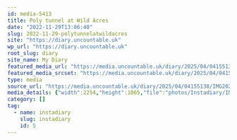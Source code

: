 ```yaml
---
id: media-5413
title: Poly tunnel at Wild Acres
date: "2022-11-29T13:06:40"
slug: 2022-11-29-polytunnelatwildacres
site: "https://diary.uncountable.uk"
wp_url: "https://diary.uncountable.uk"
root_slug: diary
site_name: My Diary
featured_media_url: "https://media.uncountable.uk/diary/2025/04/04155138/IMG20221129130640-edited.webp"
featured_media_srcset: "https://media.uncountable.uk/diary/2025/04/04155138/IMG20221129130640-edited-300x142.webp 300w, https://media.uncountable.uk/diary/2025/04/04155138/IMG20221129130640-edited-1024x484.webp 1024w, https://media.uncountable.uk/diary/2025/04/04155138/IMG20221129130640-edited-150x150.webp 150w, https://media.uncountable.uk/diary/2025/04/04155138/IMG20221129130640-edited-640x302.webp 640w, https://media.uncountable.uk/diary/2025/04/04155138/IMG20221129130640-edited.webp 2254w"
type: media
source_url: "https://media.uncountable.uk/diary/2025/04/04155138/IMG20221129130640-edited.webp"
media_details: {"width":2254,"height":1065,"file":"photos/Instadiary/IMG20221129130640-edited.webp","filesize":176848,"sizes":{"medium":{"file":"IMG20221129130640-edited-300x142.webp","width":300,"height":142,"filesize":13854,"mime_type":"image/webp","source_url":"https://media.uncountable.uk/diary/2025/04/04155138/IMG20221129130640-edited-300x142.webp"},"large":{"file":"IMG20221129130640-edited-1024x484.webp","width":1024,"height":484,"filesize":113058,"mime_type":"image/webp","source_url":"https://media.uncountable.uk/diary/2025/04/04155138/IMG20221129130640-edited-1024x484.webp"},"thumbnail":{"file":"IMG20221129130640-edited-150x150.webp","width":150,"height":150,"filesize":7426,"mime_type":"image/webp","source_url":"https://media.uncountable.uk/diary/2025/04/04155138/IMG20221129130640-edited-150x150.webp"},"mobwidth":{"file":"IMG20221129130640-edited-640x302.webp","width":640,"height":302,"filesize":52826,"mime_type":"image/webp","source_url":"https://media.uncountable.uk/diary/2025/04/04155138/IMG20221129130640-edited-640x302.webp"},"full":{"file":"IMG20221129130640-edited.webp","width":2254,"height":1065,"mime_type":"image/webp","source_url":"https://media.uncountable.uk/diary/2025/04/04155138/IMG20221129130640-edited.webp"}},"image_meta":{"aperture":"0","credit":"","camera":"","caption":"","created_timestamp":"0","copyright":"","focal_length":"0","iso":"0","shutter_speed":"0","title":"","orientation":"0","keywords":[]}}
category: []
tag:
  - name: instadiary
    slug: instadiary
    id: 5
---
```


